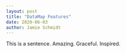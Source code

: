 ```yaml
---
layout: post
title: "DataMap Features"
date: 2020-06-03
author: Jamie Schmidt
---
```


This is a sentence. Amazing. Graceful. Inspired.
